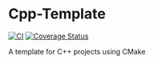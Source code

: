 # Cpp-Template

[![CI](https://github.com/KaiserLancelot/Cpp-Template/workflows/CI/badge.svg)](https://github.com/KaiserLancelot/Cpp-Template/actions)
[![Coverage Status](https://coveralls.io/repos/github/KaiserLancelot/Cpp-Template/badge.svg?branch=master)](https://coveralls.io/github/KaiserLancelot/Cpp-Template?branch=master)

A template for C++ projects using CMake
